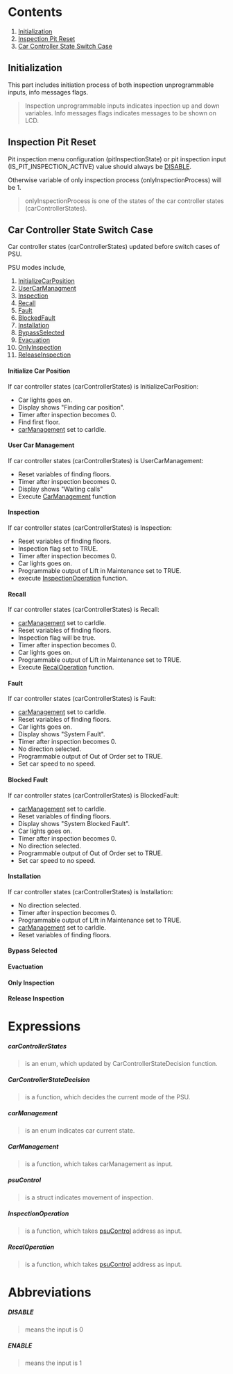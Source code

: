 # Contents

 1. [Initialization](#initialization)
 2. [Inspection Pit Reset](#inspection-pit-reset)
 3. [Car Controller State Switch Case](#car-controller-state-switch-case)
 
## Initialization
This part includes initiation process of both inspection unprogrammable inputs, info messages flags.
>Inspection unprogrammable inputs indicates inpection up and down variables.
>Info messages flags indicates messages to be shown on LCD.

## Inspection Pit Reset
Pit inspection menu configuration (pitInspectionState) or pit inspection input (IS_PIT_INSPECTION_ACTIVE) value should always be [DISABLE](#disable).

Otherwise variable of only inspection process (onlyInspectionProcess) will be 1.

>onlyInspectionProcess is one of the states of the car controller states (carControllerStates).

## Car Controller State Switch Case

Car controller states (carControllerStates) updated before switch cases of PSU.

PSU modes include,
1.  [InitializeCarPosition](#initialize-car-position)
2.  [UserCarManagment](#user-car-management)
3.  [Inspection](#inspection)
4.  [Recall](#recall)
5.  [Fault](#fault)
6.  [BlockedFault](#blocked-fault)
7.  [Installation](#installation)
8.  [BypassSelected](#bypass-selected)
9.  [Evacuation](#evactuation)
10.  [OnlyInspection](#only-inspection)
11.  [ReleaseInspection](#release-inspection)

#### Initialize Car Position
If car controller states (carControllerStates) is InitializeCarPosition:
- Car lights goes on.
- Display shows "Finding car position".
- Timer after inspection becomes 0.
- Find first floor.
- [carManagement](#carmanagement) set to carIdle. 
#### User Car Management
If car controller states (carControllerStates) is UserCarManagement:
- Reset variables of finding floors.
- Timer after inspection becomes 0.
- Display shows "Waiting calls"
- Execute [CarManagement](#carmanagement-1) function
#### Inspection
If car controller states (carControllerStates) is Inspection:
- Reset variables of finding floors.
- Inspection flag set to TRUE.
- Timer after inspection becomes 0.
- Car lights goes on.
- Programmable output of Lift in Maintenance set to TRUE.
- execute [InspectionOperation](#inspectionoperation) function.
#### Recall
If car controller states (carControllerStates) is Recall:
- [carManagement](#carmanagement) set to carIdle.
- Reset variables of finding floors.
- Inspection flag will be true.
- Timer after inspection becomes 0.
- Car lights goes on.
- Programmable output of Lift in Maintenance set to TRUE.
- Execute [RecalOperation](#recaloperation) function.
#### Fault
If car controller states (carControllerStates) is Fault:
- [carManagement](#carmanagement) set to carIdle.
- Reset variables of finding floors.
- Car lights goes on.
- Display shows "System Fault".
- Timer after inspection becomes 0.
- No direction selected.
- Programmable output of Out of Order set to TRUE.
- Set car speed to no speed.
#### Blocked Fault
If car controller states (carControllerStates) is BlockedFault:
- [carManagement](#carmanagement) set to carIdle.
- Reset variables of finding floors.
- Display shows "System Blocked Fault".
- Car lights goes on.
- Timer after inspection becomes 0.
- No direction selected.
- Programmable output of Out of Order set to TRUE.
- Set car speed to no speed.
#### Installation
If car controller states (carControllerStates) is Installation:
- No direction selected.
- Timer after inspection becomes 0.
- Programmable output of Lift in Maintenance set to TRUE.
- [carManagement](#carmanagement) set to carIdle.
- Reset variables of finding floors.
#### Bypass Selected
#### Evactuation
#### Only Inspection
#### Release Inspection

# Expressions

 ##### **carControllerStates**
 > is an enum, which updated by CarControllerStateDecision function.
 ##### **CarControllerStateDecision**
 > is a function, which decides the current mode of the PSU.
 ##### **carManagement**
 > is an enum indicates car current state.
 ##### **CarManagement**
 > is a function, which takes carManagement as input.
 ##### **psuControl**
 > is a struct indicates movement of inspection.
 ##### **InspectionOperation**
 > is a function, which takes [psuControl](#psucontrol) address as input.
 ##### **RecalOperation**
 > is a function, which takes [psuControl](#psucontrol) address as input.

# Abbreviations

 ##### **DISABLE** 
 > means the input is 0
 ##### **ENABLE**
 > means the input is 1
